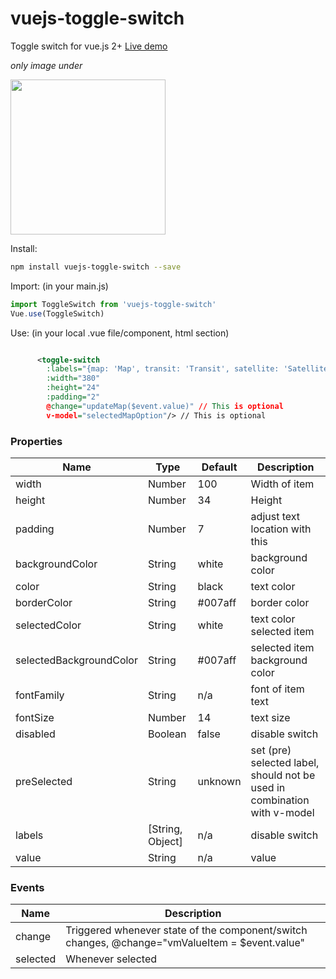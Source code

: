 # vuejs-toggle-switch
Toggle switch for vue.js 2+
[Live demo](http://softwarefun.no/#/toggleswitch)

<i>only image under </i>

<img src="https://github.com/larsmars/vuejs-toggle-switch/blob/master/demo/src/assets/demo_img.png" height="248">

Install:
```bash
npm install vuejs-toggle-switch --save
```

Import: (in your main.js)
```javascript
import ToggleSwitch from 'vuejs-toggle-switch'
Vue.use(ToggleSwitch)
```

Use: (in your local .vue file/component, html section)
```xml

      <toggle-switch
        :labels="{map: 'Map', transit: 'Transit', satellite: 'Satellite'}"
        :width="380"
        :height="24"
        :padding="2"
        @change="updateMap($event.value)" // This is optional
        v-model="selectedMapOption"/> // This is optional
```

### Properties

| Name      | Type              | Default     | Description                        |
| ---       | ---               | ---         | ---                                |
| width     | Number           | 100       | Width of item|
| height      | Number           | 34       | Height |
| padding     | Number           | 7       | adjust text location with this |
| backgroundColor      | String           | white       | background color |
| color     | String           | black       | text color|
| borderColor      | String  | #007aff | border color |
| selectedColor     | String           | white     | text color selected item |
| selectedBackgroundColor      | String           | #007aff       | selected item background color |
| fontFamily     | String           | n/a  | font of item text |
| fontSize      | Number           | 14     | text size |
| disabled     | Boolean           | false       | disable switch |
| preSelected     | String           | unknown       | set (pre) selected label, should not be used in combination with v-model |
| labels     | [String, Object]           | n/a       | disable switch |
| value     | String          | n/a       | value |

### Events

| Name   | Description              |
| ---    | ---                      |
| change | Triggered whenever state of the component/switch changes, @change="vmValueItem = $event.value" |
| selected | Whenever selected|

